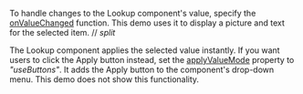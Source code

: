 To handle changes to the Lookup component's value, specify the [onValueChanged](/Documentation/ApiReference/UI_Components/dxLookup/Configuration/#onValueChanged) function. This demo uses it to display a picture and text for the selected item.
// _split_

The Lookup component applies the selected value instantly. If you want users to click the Apply button instead, set the [applyValueMode](/Documentation/ApiReference/UI_Components/dxLookup/Configuration/#applyValueMode) property to *"useButtons"*. It adds the Apply button to the component's drop-down menu. This demo does not show this functionality.
